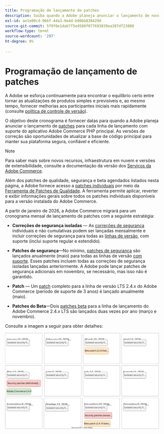```yaml
---
title: Programação de lançamento de patches
description: Saiba quando a Adobe planeja anunciar o lançamento de novos patches e correções de segurança para o Adobe Commerce.
exl-id: ae1e09cd-966f-44a3-9e4d-b90bb838429d
source-git-commit: 5f9f0e1dab7f5e4580f077693039ea387df23880
workflow-type: tm+mt
source-wordcount: '297'
ht-degree: 0%

---
```



# Programação de lançamento de patches

A Adobe se esforça continuamente para encontrar o equilíbrio certo entre tornar as atualizações de produtos simples e previsíveis e, ao mesmo tempo, fornecer melhorias aos participantes iniciais mais rapidamente (consulte [política de controle de versão](versioning-policy.md)).

O objetivo deste cronograma é fornecer datas para quando a Adobe planeja anunciar o lançamento de [patches](versioning-policy.md#patch-release) para cada linha de lançamento com suporte do aplicativo Adobe Commerce PHP principal. As versões de correção são oportunidades de atualizar a base de código principal para manter sua plataforma segura, confiável e eficiente.

>[!NOTE]
>
>Para saber mais sobre novos recursos, infraestrutura em nuvem e versões de extensibilidade, consulte a documentação da versão dos [Serviços da Adobe Commerce](https://experienceleague.adobe.com/en/docs/commerce/user-guides/release-information/release-notes-all).

Além dos patches de qualidade, segurança e beta agendados listados nesta página, a Adobe fornece acesso a [patches individuais](versioning-policy.md#individual-patch) por meio da [Ferramenta de Patches de Qualidade](../tools/quality-patches-tool/usage.md). A ferramenta permite aplicar, reverter e exibir informações gerais sobre todos os patches individuais disponíveis para a versão instalada do Adobe Commerce.

A partir de janeiro de 2026, a Adobe Commerce migrará para um cronograma mensal de lançamento de patches com a seguinte estratégia:

- **Correções de segurança isoladas** — As [correções de segurança](versioning-policy.md#isolated-patch) individuais e não cumulativas podem ser lançadas mensalmente e incluir correções de segurança para todas as [linhas de versão &#x200B;](lifecycle-policy.md) com suporte (inclui suporte regular e estendido).

- **Patches de segurança**—No mínimo, [patches de segurança](versioning-policy.md#security-patch-release) são lançados anualmente (maio) para todas as linhas de versão [com suporte](lifecycle-policy.md). Esses patches incluem todas as correções de segurança isoladas lançadas anteriormente. A Adobe pode lançar patches de segurança adicionais em novembro, se necessário, mas isso não é garantido.

- **Patch** — Um [patch](versioning-policy.md#patch-release) completo para a linha de versão LTS 2.4.x do Adobe Commerce (período de suporte de 3 anos) é lançado anualmente (maio).

- **Patches do Beta**—Dois [patches beta](versioning-policy.md#beta-patch-release) para a linha de lançamento do Adobe Commerce 2.4.x LTS são lançados duas vezes por ano (março e novembro).

Consulte a imagem a seguir para obter detalhes:

![Calendário de lançamento do Adobe Commerce de 2026](../assets/release/release-calendar.drawio.svg)
